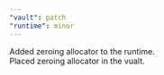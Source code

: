 ```yaml
---
"vault": patch
"runtime": minor
---
```


Added zeroing allocator to the runtime.  
Placed zeroing allocator in the vualt. 